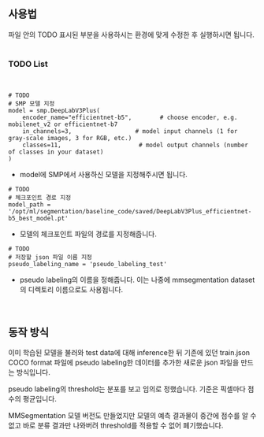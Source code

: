 ## 사용법
파일 안의 TODO 표시된 부분을 사용하시는 환경에 맞게 수정한 후 실행하시면 됩니다.
<br />
<br />

### TODO List
<br />

```
# TODO
# SMP 모델 지정
model = smp.DeepLabV3Plus(
    encoder_name="efficientnet-b5",        # choose encoder, e.g. mobilenet_v2 or efficientnet-b7
    in_channels=3,                  # model input channels (1 for gray-scale images, 3 for RGB, etc.)
    classes=11,                      # model output channels (number of classes in your dataset)
)
```
- model에 SMP에서 사용하신 모델을 지정해주시면 됩니다.

```
# TODO
# 체크포인트 경로 지정
model_path = '/opt/ml/segmentation/baseline_code/saved/DeepLabV3Plus_efficientnet-b5_best_model.pt'
```
- 모델의 체크포인트 파일의 경로를 지정해줍니다.

```
# TODO
# 저장할 json 파일 이름 지정
pseudo_labeling_name = 'pseudo_labeling_test'
```
- pseudo labeling의 이름을 정해줍니다.  이는 나중에 mmsegmentation dataset의 디렉토리 이름으로도 사용됩니다.


<br />

## 동작 방식

이미 학습된 모델을 불러와 test data에 대해 inference한 뒤
기존에 있던 train.json COCO format 파일에 pseudo labeling한 데이터를 추가한 새로운 json 파일을 만드는 방식입니다.<br />

pseudo labeling의 threshold는 분포를 보고 임의로 정했습니다.  기준은 픽셀마다 점수의 평균입니다.<br />

MMSegmentation 모델 버전도 만들었지만 모델의 예측 결과물이 중간에 점수를 알 수 없고 바로 분류 결과만 나와버려 threshold를 적용할 수 없어 폐기했습니다.
